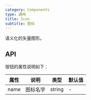 ```yaml
---
category: Components
type: 通用
title: Icon
subtitle: 图标
---
```


语义化的矢量图形。

## API

按钮的属性说明如下：

| 属性 | 说明 | 类型 | 默认值 |
| --- | --- | --- | --- |
| name | 图标名字 | string | - |
